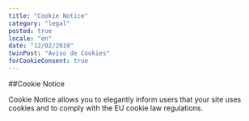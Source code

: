 ```yaml
---
title: "Cookie Notice"
category: "legal"
posted: true
locale: "en"
date: "12/02/2019"
twinPost: "Aviso de Cookies"
forCookieConsent: true
---
```


##Cookie Notice

Cookie Notice allows you to elegantly inform users that your site uses cookies and to comply with the EU cookie law regulations.
